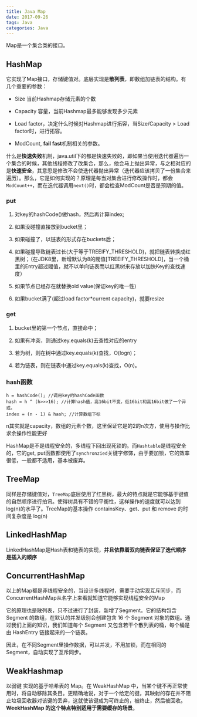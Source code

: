 ```yaml
---
title: Java Map
date: 2017-09-26
tags: Java
categories: Java
---
```


Map是一个集合类的接口。

## HashMap

它实现了Map接口，存储键值对。底层实现是**散列表**，即数组加链表的结构。有几个重要的参数：

+ Size 当前Hashmap存储元素的个数

+ Capacity 容量，当前Hashmap最多能够发现多少元素

+ Load factor，决定什么时候对Hashmap进行拓容，当Size/Capacity > Load factor时，进行拓容。

+ ModCount, **fail fast**机制相关的参数。

什么是**快速失败**机制，java.util下的都是快速失败的，即如果当使用迭代器遍历一个集合的时候，其他线程修改了改集合，那么，他会马上抛出异常，与之相对应的是**快速安全**，其意思是修改不会使迭代器抛出异常（迭代器应该拷贝了一份集合来遍历）。那么，它是如何实现的？原理是每当对集合进行修改操作时，都会`ModCount++`，而在迭代器调用`next()`时，都会检查ModCount是否是预期的值。

### put

1. 对key的hashCode()做hash，然后再计算index;

2. 如果没碰撞直接放到bucket里；

3. 如果碰撞了，以链表的形式存在buckets后；

4. 如果碰撞导致链表过长(大于等于TREEIFY_THRESHOLD)，就把链表转换成红黑树；（在JDK8里，新增默认为8的閥值[TREEIFY_THRESHOLD]，当一个桶里的Entry超过閥值，就不以单向链表而以红黑树来存放以加快Key的查找速度）

5. 如果节点已经存在就替换old value(保证key的唯一性)

6. 如果bucket满了(超过load factor*current capacity)，就要resize

### get

1. bucket里的第一个节点，直接命中；

2. 如果有冲突，则通过key.equals(k)去查找对应的entry

3. 若为树，则在树中通过key.equals(k)查找，O(logn)；

4. 若为链表，则在链表中通过key.equals(k)查找，O(n)。

### hash函数

```
h = hashCode(); //调用key的hashCode函数
hash = h ^ (h>>>16); //计算hash值，高16bit不变，低16bit和高16bit做了一个异或。
index = (n - 1) & hash; //计算数组下标
```

n其实就是capacity，数组的元素个数，这里保证它是的2的n次方，使用与操作比求余操作性能更好

HashMap是不是线程安全的，多线程下回出现死锁的。而`Hashtable`是线程安全的，它的get, put函数都使用了`synchronzied`关键字修饰，由于要加锁，它的效率很低，一般都不适用，基本被废弃。

## TreeMap

同样是存储键值对，`TreeMap`底层使用了红黑树，最大的特点就是它能够基于键值的自然顺序进行拍讯。使得树具有不错的平衡性，这样操作的速度就可以达到log(n)的水平了。TreeMap的基本操作 containsKey、get、put 和 remove 的时间复杂度是 log(n) 

## LinkedHashMap

LinkedHashMap是Hash表和链表的实现，**并且依靠着双向链表保证了迭代顺序是插入的顺序**

## ConcurrentHashMap

以上的Map都是非线程安全的，当设计多线程时，需要手动实现互斥同步，而ConcurrentHashMap从名字上来看就知道它能够实现线程安全的Map

它的原理也是散列表，只不过进行了封装，新增了Segment。它的结构包含Segment 的数组，在默认的并发级别会创建包含 16 个 Segment 对象的数组。通过我们上面的知识，我们知道每个 Segment 又包含若干个散列表的桶，每个桶是由 HashEntry 链接起来的一个链表。

因此，在不同Segment里操作数据，可以并发，不用加锁，而在相同的Segment，自动实现了互斥同步。

## WeakHashmap

以弱键 实现的基于哈希表的 Map。在 WeakHashMap 中，当某个键不再正常使用时，将自动移除其条目。更精确地说，对于一个给定的键，其映射的存在并不阻止垃圾回收器对该键的丢弃，这就使该键成为可终止的，被终止，然后被回收。**WeekHashMap 的这个特点特别适用于需要缓存的场景**。
